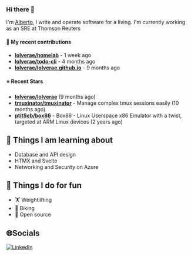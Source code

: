 ### Hi there 👋

I'm [Alberto](https://albertolvera.com), I write and operate software for a living. I'm currently working as an SRE at Thomson Reuters

#### 🚀 My recent contributions
- **[lolverae/homelab](https://github.com/lolverae/homelab)** - 1 week ago
- **[lolverae/todo-cli](https://github.com/lolverae/todo-cli)** - 4 months ago
- **[lolverae/lolverae.github.io](https://github.com/lolverae/lolverae.github.io)** - 9 months ago

#### ⭐ Recent Stars
- **[lolverae/lolverae](https://github.com/lolverae/lolverae)** (9 months ago)
- **[tmuxinator/tmuxinator](https://github.com/tmuxinator/tmuxinator)** - Manage complex tmux sessions easily (10 months ago)
- **[ptitSeb/box86](https://github.com/ptitSeb/box86)** - Box86 - Linux Userspace x86 Emulator with a twist, targeted at ARM Linux devices (2 years ago)

## 📖 Things I am learning about

- Database and API design
- HTMX and Svelte
- Networking and Security on Azure

## 💪 Things I do for fun

- 🏋 Weightlifting
- 🚴 Biking
- 🤼 Open source

## 🌐Socials
[![LinkedIn](https://img.shields.io/badge/LinkedIn-%230077B5.svg?logo=linkedin&logoColor=white)](https://www.linkedin.com/in/luis-alberto-olvera/)
